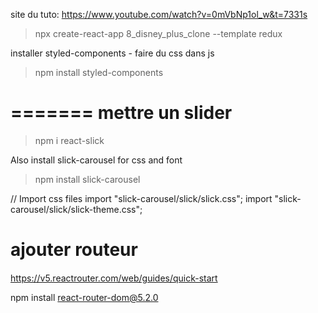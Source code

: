 site du tuto: https://www.youtube.com/watch?v=0mVbNp1ol_w&t=7331s

> npx create-react-app 8_disney_plus_clone --template redux

installer styled-components - faire du css dans js

> npm install styled-components


=======
mettre un slider
===============

> npm i react-slick

Also install slick-carousel for css and font

> npm install slick-carousel

// Import css files
import "slick-carousel/slick/slick.css";
import "slick-carousel/slick/slick-theme.css";


###
# ajouter routeur
####

https://v5.reactrouter.com/web/guides/quick-start

npm install react-router-dom@5.2.0



